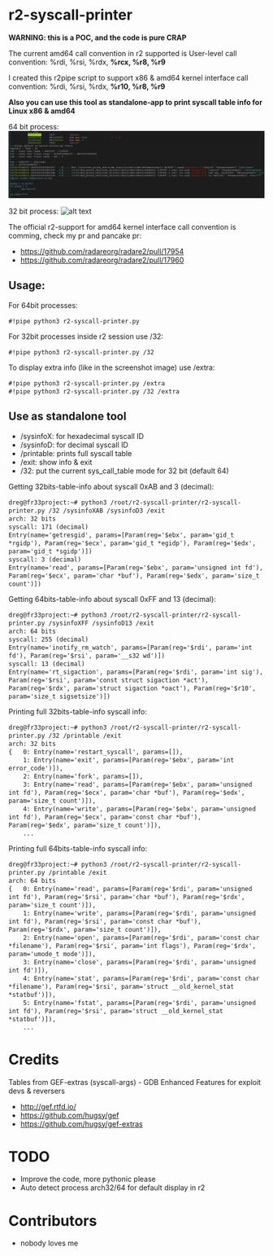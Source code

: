 # r2-syscall-printer

**WARNING: this is a POC, and the code is pure CRAP**

The current amd64 call convention in r2 supported is User-level call convention: %rdi, %rsi, %rdx, **%rcx, %r8, %r9**

I created this r2pipe script to support x86 & amd64 kernel interface call convention: %rdi, %rsi, %rdx, **%r10, %r8, %r9**

**Also you can use this tool as standalone-app to print syscall table info for Linux x86 & amd64**

64 bit process:
![alt text](r2-syscall-printer64.png)

32 bit process:
![alt text](r2-syscall-printer.png)

The official r2-support for amd64 kernel interface call convention is comming, check my pr and pancake pr: 
* https://github.com/radareorg/radare2/pull/17954 
* https://github.com/radareorg/radare2/pull/17960

## Usage:

For 64bit processes:
```
#!pipe python3 r2-syscall-printer.py 
```

For 32bit processes inside r2 session use /32: 
```
#!pipe python3 r2-syscall-printer.py /32
```

To display extra info (like in the screenshot image) use /extra:
```
#!pipe python3 r2-syscall-printer.py /extra
#!pipe python3 r2-syscall-printer.py /32 /extra
```

## Use as standalone tool

* /sysinfoX: for hexadecimal syscall ID 
* /sysinfoD: for decimal syscall ID
* /printable: prints full syscall table
* /exit: show info & exit
* /32: put the current sys_call_table mode for 32 bit (default 64)

Getting 32bits-table-info about syscall 0xAB and 3 (decimal):
```
dreg@fr33project:~# python3 /root/r2-syscall-printer/r2-syscall-printer.py /32 /sysinfoXAB /sysinfoD3 /exit
arch: 32 bits
syscall: 171 (decimal)
Entry(name='getresgid', params=[Param(reg='$ebx', param='gid_t *rgidp'), Param(reg='$ecx', param='gid_t *egidp'), Param(reg='$edx', param='gid_t *sgidp')])
syscall: 3 (decimal)
Entry(name='read', params=[Param(reg='$ebx', param='unsigned int fd'), Param(reg='$ecx', param='char *buf'), Param(reg='$edx', param='size_t count')])
```

Getting 64bits-table-info about syscall 0xFF and 13 (decimal):
```
dreg@fr33project:~# python3 /root/r2-syscall-printer/r2-syscall-printer.py /sysinfoXFF /sysinfoD13 /exit
arch: 64 bits
syscall: 255 (decimal)
Entry(name='inotify_rm_watch', params=[Param(reg='$rdi', param='int fd'), Param(reg='$rsi', param='__s32 wd')])
syscall: 13 (decimal)
Entry(name='rt_sigaction', params=[Param(reg='$rdi', param='int sig'), Param(reg='$rsi', param='const struct sigaction *act'), Param(reg='$rdx', param='struct sigaction *oact'), Param(reg='$r10', param='size_t sigsetsize')])
```

Printing full 32bits-table-info syscall info:
```
dreg@fr33project:~# python3 /root/r2-syscall-printer/r2-syscall-printer.py /32 /printable /exit
arch: 32 bits
{   0: Entry(name='restart_syscall', params=[]),
    1: Entry(name='exit', params=[Param(reg='$ebx', param='int error_code')]),
    2: Entry(name='fork', params=[]),
    3: Entry(name='read', params=[Param(reg='$ebx', param='unsigned int fd'), Param(reg='$ecx', param='char *buf'), Param(reg='$edx', param='size_t count')]),
    4: Entry(name='write', params=[Param(reg='$ebx', param='unsigned int fd'), Param(reg='$ecx', param='const char *buf'), Param(reg='$edx', param='size_t count')]),
    ...
```

Printing full 64bits-table-info syscall info:
```
dreg@fr33project:~# python3 /root/r2-syscall-printer/r2-syscall-printer.py /printable /exit
arch: 64 bits
{   0: Entry(name='read', params=[Param(reg='$rdi', param='unsigned int fd'), Param(reg='$rsi', param='char *buf'), Param(reg='$rdx', param='size_t count')]),
    1: Entry(name='write', params=[Param(reg='$rdi', param='unsigned int fd'), Param(reg='$rsi', param='const char *buf'), Param(reg='$rdx', param='size_t count')]),
    2: Entry(name='open', params=[Param(reg='$rdi', param='const char *filename'), Param(reg='$rsi', param='int flags'), Param(reg='$rdx', param='umode_t mode')]),
    3: Entry(name='close', params=[Param(reg='$rdi', param='unsigned int fd')]),
    4: Entry(name='stat', params=[Param(reg='$rdi', param='const char *filename'), Param(reg='$rsi', param='struct __old_kernel_stat *statbuf')]),
    5: Entry(name='fstat', params=[Param(reg='$rdi', param='unsigned int fd'), Param(reg='$rsi', param='struct __old_kernel_stat *statbuf')]),
    ...
```

# Credits

Tables from GEF-extras (syscall-args) - GDB Enhanced Features for exploit devs & reversers
* http://gef.rtfd.io/
* https://github.com/hugsy/gef
* https://github.com/hugsy/gef-extras

# TODO

* Improve the code, more pythonic please
* Auto detect process arch32/64 for default display in r2

# Contributors

* nobody loves me

